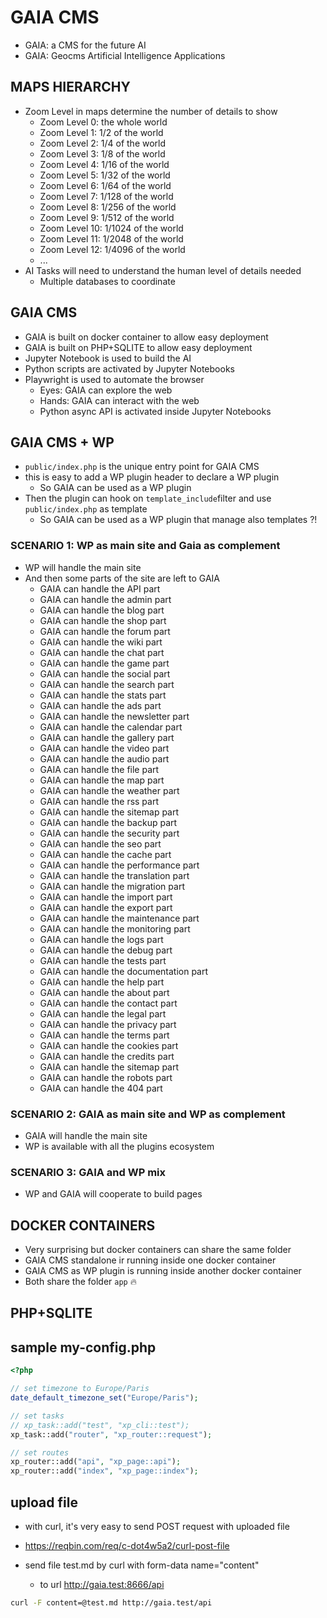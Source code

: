 # GAIA CMS

* GAIA: a CMS for the future AI
* GAIA: Geocms Artificial Intelligence Applications

## MAPS HIERARCHY

* Zoom Level in maps determine the number of details to show
  * Zoom Level 0: the whole world
  * Zoom Level 1: 1/2 of the world
  * Zoom Level 2: 1/4 of the world
  * Zoom Level 3: 1/8 of the world
  * Zoom Level 4: 1/16 of the world
  * Zoom Level 5: 1/32 of the world
  * Zoom Level 6: 1/64 of the world
  * Zoom Level 7: 1/128 of the world
  * Zoom Level 8: 1/256 of the world
  * Zoom Level 9: 1/512 of the world
  * Zoom Level 10: 1/1024 of the world
  * Zoom Level 11: 1/2048 of the world
  * Zoom Level 12: 1/4096 of the world
  * ...
* AI Tasks will need to understand the human level of details needed
  * Multiple databases to coordinate

## GAIA CMS

* GAIA is built on docker container to allow easy deployment
* GAIA is built on PHP+SQLITE to allow easy deployment
* Jupyter Notebook is used to build the AI
* Python scripts are activated by Jupyter Notebooks
* Playwright is used to automate the browser
  * Eyes: GAIA can explore the web
  * Hands: GAIA can interact with the web
  * Python async API is activated inside Jupyter Notebooks




## GAIA CMS + WP

* `public/index.php` is the unique entry point for GAIA CMS
* this is easy to add a WP plugin header to declare a WP plugin
  * So GAIA can be used as a WP plugin
* Then the plugin can hook on `template_include`filter and use `public/index.php` as template
  * So GAIA can be used as a WP plugin that manage also templates ?!

### SCENARIO 1: WP as main site and Gaia as complement

* WP will handle the main site
* And then some parts of the site are left to GAIA
  * GAIA can handle the API part
  * GAIA can handle the admin part
  * GAIA can handle the blog part
  * GAIA can handle the shop part
  * GAIA can handle the forum part
  * GAIA can handle the wiki part
  * GAIA can handle the chat part
  * GAIA can handle the game part
  * GAIA can handle the social part
  * GAIA can handle the search part
  * GAIA can handle the stats part
  * GAIA can handle the ads part
  * GAIA can handle the newsletter part
  * GAIA can handle the calendar part
  * GAIA can handle the gallery part
  * GAIA can handle the video part
  * GAIA can handle the audio part
  * GAIA can handle the file part
  * GAIA can handle the map part
  * GAIA can handle the weather part
  * GAIA can handle the rss part
  * GAIA can handle the sitemap part
  * GAIA can handle the backup part
  * GAIA can handle the security part
  * GAIA can handle the seo part
  * GAIA can handle the cache part
  * GAIA can handle the performance part
  * GAIA can handle the translation part
  * GAIA can handle the migration part
  * GAIA can handle the import part
  * GAIA can handle the export part
  * GAIA can handle the maintenance part
  * GAIA can handle the monitoring part
  * GAIA can handle the logs part
  * GAIA can handle the debug part
  * GAIA can handle the tests part
  * GAIA can handle the documentation part
  * GAIA can handle the help part
  * GAIA can handle the about part
  * GAIA can handle the contact part
  * GAIA can handle the legal part
  * GAIA can handle the privacy part
  * GAIA can handle the terms part
  * GAIA can handle the cookies part
  * GAIA can handle the credits part
  * GAIA can handle the sitemap part
  * GAIA can handle the robots part
  * GAIA can handle the 404 part

### SCENARIO 2: GAIA as main site and WP as complement

* GAIA will handle the main site
* WP is available with all the plugins ecosystem

### SCENARIO 3: GAIA and WP mix

* WP and GAIA will cooperate to build pages


## DOCKER CONTAINERS

* Very surprising but docker containers can share the same folder
* GAIA CMS standalone ir running inside one docker container
* GAIA CMS as WP plugin is running inside another docker container
* Both share the folder `app` 🔥


## PHP+SQLITE

## sample my-config.php

```php
<?php

// set timezone to Europe/Paris
date_default_timezone_set("Europe/Paris");

// set tasks
// xp_task::add("test", "xp_cli::test");
xp_task::add("router", "xp_router::request");

// set routes
xp_router::add("api", "xp_page::api");
xp_router::add("index", "xp_page::index");

```

## upload file

* with curl, it's very easy to send POST request with uploaded file 
* https://reqbin.com/req/c-dot4w5a2/curl-post-file

* send file test.md by curl with form-data name="content"
  * to url http://gaia.test:8666/api 

```bash
curl -F content=@test.md http://gaia.test/api 
```


